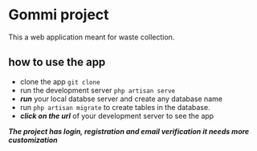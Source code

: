 # Gommi project
This a web application meant for waste collection.

## how to use the app
- clone the app `git clone`
- run the development server `php artisan serve`
- ***run*** your local databse server and create any database name
- run `php artisan migrate` to create tables in the database.
- ***click on the url*** of your development server to see the app

***The project has login, registration and email verification it needs more customization***

